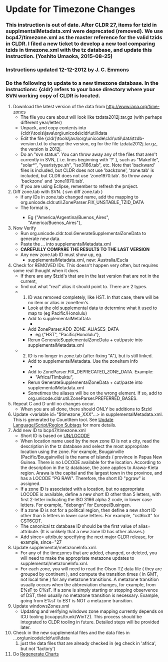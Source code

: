 # Update for Timezone Changes

### This instruction is out of date. After CLDR 27, <variable> items for tzid in supplmentalMetadata.xml were deprecated (removed). We use bcp47/timezone.xml as the master reference for the valid tzids in CLDR. I filed a new ticket to develop a new tool comparing tzids in timezone.xml with the tz database, and update this instruction. (Yoshito Umaoka, 2015-08-25)

### Instructions updated 12-12-2012 by J. C. Emmons

### Do the following to update to a new timezone database. In the instructions: {cldr} refers to your base directory where your SVN working copy of CLDR is located.

1.  Download the latest version of the data from
    <http://www.iana.org/time-zones>
    *   The file you care about will look like tzdata2012j.tar.gz (with perhaps
        different year/letter)
    *   Unpack, and copy contents into
        {cldr}\\tools\\java\\org\\unicode\\cldr\\util\\data
    *   Edit the file
        {cldr}\\tools\\java\\org\\unicode\\cldr\\util\\data\\tzdb-version.txt to
        change the version, eg for the file tzdata2012j.tar.gz, the version is
        2012j.
    *   Do an "svn status". You can throw away any of the files that aren't
        currently in SVN, ( i.e. lines beginning with '?' ), such as "Makefile",
        "solar\*", "yearistype.sh", "iso3166.tab", etc. Note that 'backward'
        files is included, but CLDR does not use 'backzone', 'zone.tab' is
        included, but CLDR does not use 'zone1970.tab'. So throw away 'backzone'
        and 'zone1970.tab'.
    *   If you are using Eclipse, remember to refresh the project.
2.  Diff zone.tab with SVN. ( svn diff zone.tab )
    *   if any IDs in zone.tab changed name, add the mapping to
        org.unicode.cldr.util.ZoneParser.FIX_UNSTABLE_TZID_DATA
    *   The format is <new name>, <old name>
        *   Eg {"America/Argentina/Buenos_Aires", "America/Buenos_Aires"},
3.  Now Verify
    *   Run org.unicode.cldr.tool.GenerateSupplementalZoneData to generate new
        data.
    *   Paste the <variable id="$tzid" type="choice"> ... </variable> into
        supplementalMetadata.xml
    *   **CAREFULLY COMPARE THE RESULTS TO THE LAST VERSION**
    *   Any new zone.tab ID must show up, eg.
        *   supplementalMetadata.xml, new: Australia/Eucla
4.  Check for REMOVED IDs. This doesn't happen very often, but requires some
    real thought when it does.
    *   If there are any $tzid's that are in the last version that are not in
        the current,
    *   find out what "real" alias it should point to. There are 2 types.
    *   1. ID was removed completely, like HST. In that case, there will be no
        item or alias in zoneItem's.
        *   Look at the old supplemental data to determine what it used to map
            to (eg Pacific/Honolulu)
        *   Add to supplementalMetaData
            *   <zoneAlias type="HST" replacement="Pacific/Honolulu"/>
        *   Add ZoneParser.ADD_ZONE_ALIASES_DATA
            *   eg {"HST", "Pacific/Honolulu"},
        *   Rerun GenerateSupplementalZoneData + cut/paste into
            supplementalMetadata.xml
    *   2. ID is no longer in zone.tab (after fixing "A"), but is still linked.
        *   Add to supplementalMetadata. Use the zoneItem info
            *   <zoneAlias type="Africa/Timbuktu" replacement="Africa/Bamako"/>
        *   Add to ZoneParser.FIX_DEPRECATED_ZONE_DATA. Example:
            *   "Africa/Timbuktu",
        *   Rerun GenerateSupplementalZoneData + cut/paste into
            supplementalMetadata.xml
        *   Sometimes the aliases will be on the wrong element. If so, add to
            org.unicode.cldr.util.ZoneParser.PREFERRED_BASES.
5.  Repeat C and D until no changes occur.
    *   When you are all done, there should ONLY be additions to $tzid
6.  Update <variable id="$timezone_XXX"...> in supplementalMetadata.xml. This is
    generated by CountItem tool. See [Update Language/Script/Region
    Subtags](update-languagescriptregion-subtags.md) for more details.
7.  Add new ID to bcp47/timezone.xml
    *   Short ID is based on
        [UN/LOCODE](http://www.unece.org/cefact/locode/welcome.html)
    *   When location name used by the new zone ID is not a city, read the
        description in the tz database and select the most appropriate location
        using the zone. For example, Bougainville (Pacific/Bougainville) is the
        name of islands / province in Papua New Guinea. There is no LOCODE
        available for the location. According to the description in the tz
        database, the zone applies to Arawa-Kieta region. Arawa is the capital
        and the largest town in the province, and has a LOCODE "PG RAW".
        Therefore, the short ID "pgraw" is assigned.
    *   If a zone ID is associated with a location, but no appropriate LOCODE is
        available, define a new short ID other than 5 letters, with first
        2-letter indicating the ISO 3166 alpha 2 code, in lower case letters.
        For example, "debsngn" for Europe/Busingen.
    *   If a zone ID is not for a political region, then define a new short ID
        other than 5 letters in lower case letters. For example, "cst6cdt" for
        CST6CDT.
    *   The canonical tz database ID should be the first value of alias=
        attribute. (It is unlikely that a new zone ID has other aliases.)
    *   Add since= attribute specifying the next major CLDR release, for
        example, since="27
8.  Update supplemental/metazoneInfo.xml.
    *   For any of the timezones that are added, changed, or deleted, you will
        need to make the appropriate metazone updates to
        supplemental/metazoneInfo.xml.
    *   For each zone, you will need to read the Olson TZ data file ( they are
        grouped by continent ), and compute the transition times ( in GMT, not
        local time ) for any metazone transitions. A metazone transition usually
        occurs when the abbreviation changes, for example, from E%sT to C%sT. If
        a zone is simply starting or stopping observence of DST, then usually no
        metazone transition is necessary. Example, going from E%sT to EST is NOT
        a metazone transition.
9.  Update windowsZones.xml
    *   <TODO> Updating and verifying windows zone mapping currently depends on
        ICU tooling (icuapps/trunk/WinTZ). This process should be integrated to
        CLDR tooling in future. Detailed steps will be provided later.
10. Check in the new supplemental files and the data files in
    ...org\\unicode\\cldr\\util\\data
    1.  just the data files that are already checked in (eg check in 'africa',
        but not 'factory')
11. Do [Regenerate
    Charts](http://www.unicode.org/cldr/data/tools/java/org/unicode/cldr/tool/package.html#Regenerate_Charts)
